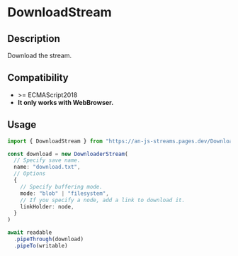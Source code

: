 # DownloadStream

## Description
Download the stream.

## Compatibility
* \>= ECMAScript2018
* **It only works with WebBrowser.**

## Usage
```ts
import { DownloadStream } from "https://an-js-streams.pages.dev/DownloadStream/DownloadStream.mjs"

const download = new DownloaderStream(
  // Specify save name.
  name: "download.txt",
  // Options
  {
    // Specify buffering mode.
    mode: "blob" | "filesystem",
    // If you specify a node, add a link to download it.
    linkHolder: node,
  }
)

await readable
  .pipeThrough(download)
  .pipeTo(writable)
```